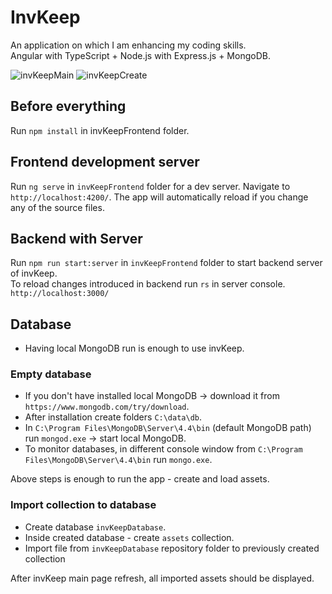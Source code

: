 # InvKeep

An application on which I am enhancing my coding skills. \
Angular with TypeScript + Node.js with Express.js + MongoDB.

![invKeepMain](https://user-images.githubusercontent.com/45639693/118302350-6251c000-b4e4-11eb-8b01-8264a4a7f1e2.PNG)
![invKeepCreate](https://user-images.githubusercontent.com/45639693/118302344-6087fc80-b4e4-11eb-8434-c57f3890f355.PNG)

## Before everything

Run `npm install` in invKeepFrontend folder.

## Frontend development server

Run `ng serve` in `invKeepFrontend` folder for a dev server. Navigate to `http://localhost:4200/`. The app will
automatically reload if you change any of the source files.

## Backend with Server

Run `npm run start:server` in `invKeepFrontend` folder to start backend server of invKeep. \
To reload changes introduced in backend run `rs` in server console.
`http://localhost:3000/`

## Database

- Having local MongoDB run is enough to use invKeep.
  
### Empty database
- If you don't have installed local MongoDB -> download it from `https://www.mongodb.com/try/download`.
- After installation create folders `C:\data\db`.
- In `C:\Program Files\MongoDB\Server\4.4\bin` (default MongoDB path) run `mongod.exe` -> start local MongoDB.
- To monitor databases, in different console window from `C:\Program Files\MongoDB\Server\4.4\bin` run `mongo.exe`.

Above steps is enough to run the app - create and load assets.

### Import collection to database

- Create database `invKeepDatabase`.
- Inside created database - create `assets` collection.
- Import file from `invKeepDatabase` repository folder to previously created collection

After invKeep main page refresh, all imported assets should be displayed.


